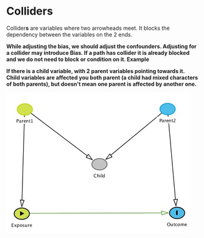 # Colliders

Collider**s** are variables where two arrowheads meet. It blocks the dependency between the variables on the 2 ends. 

**While adjusting the bias, we should adjust the confounders. Adjusting for a collider may introduce Bias. If a path has collider it is already blocked and we do not need to block or condition on it. Example** 

**If there is a child variable, with 2 parent variables pointing towards it. Child variables are affected you both parent \(a child had mixed characters of both parents\), but doesn't mean one parent is affected by another one.**

![](../.gitbook/assets/image%20%2810%29.png)



